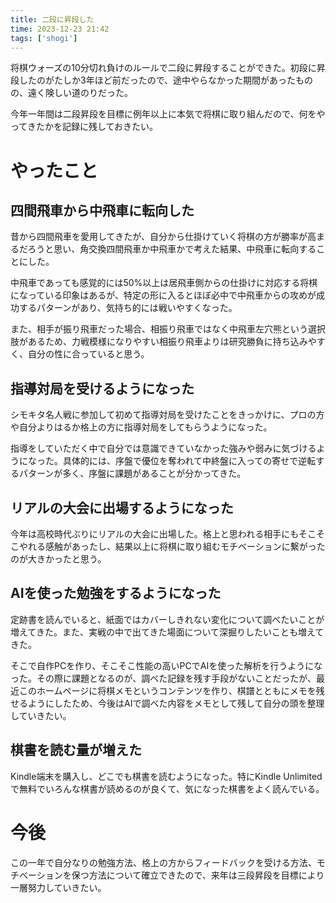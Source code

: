 ```yaml
---
title: 二段に昇段した
time: 2023-12-23 21:42
tags: ['shogi']
---
```


将棋ウォーズの10分切れ負けのルールで二段に昇段することができた。初段に昇段したのがたしか3年ほど前だったので、途中やらなかった期間があったものの、遠く険しい道のりだった。

今年一年間は二段昇段を目標に例年以上に本気で将棋に取り組んだので、何をやってきたかを記録に残しておきたい。

# やったこと

## 四間飛車から中飛車に転向した
昔から四間飛車を愛用してきたが、自分から仕掛けていく将棋の方が勝率が高まるだろうと思い、角交換四間飛車か中飛車かで考えた結果、中飛車に転向することにした。

中飛車であっても感覚的には50%以上は居飛車側からの仕掛けに対応する将棋になっている印象はあるが、特定の形に入るとほぼ必中で中飛車からの攻めが成功するパターンがあり、気持ち的には戦いやすくなった。

また、相手が振り飛車だった場合、相振り飛車ではなく中飛車左穴熊という選択肢があるため、力戦模様になりやすい相振り飛車よりは研究勝負に持ち込みやすく、自分の性に合っていると思う。

## 指導対局を受けるようになった
シモキタ名人戦に参加して初めて指導対局を受けたことをきっかけに、プロの方や自分よりはるか格上の方に指導対局をしてもらうようになった。

指導をしていただく中で自分では意識できていなかった強みや弱みに気づけるようになった。具体的には、序盤で優位を奪われて中終盤に入っての寄せで逆転するパターンが多く、序盤に課題があることが分かってきた。

## リアルの大会に出場するようになった
今年は高校時代ぶりにリアルの大会に出場した。格上と思われる相手にもそこそこやれる感触があったし、結果以上に将棋に取り組むモチベーションに繋がったのが大きかったと思う。

## AIを使った勉強をするようになった
定跡書を読んでいると、紙面ではカバーしきれない変化について調べたいことが増えてきた。また、実戦の中で出てきた場面について深掘りしたいことも増えてきた。

そこで自作PCを作り、そこそこ性能の高いPCでAIを使った解析を行うようになった。その際に課題となるのが、調べた記録を残す手段がないことだったが、最近このホームページに将棋メモというコンテンツを作り、棋譜とともにメモを残せるようにしたため、今後はAIで調べた内容をメモとして残して自分の頭を整理していきたい。

## 棋書を読む量が増えた
Kindle端末を購入し、どこでも棋書を読むようになった。特にKindle Unlimitedで無料でいろんな棋書が読めるのが良くて、気になった棋書をよく読んでいる。

# 今後
この一年で自分なりの勉強方法、格上の方からフィードバックを受ける方法、モチベーションを保つ方法について確立できたので、来年は三段昇段を目標により一層努力していきたい。
